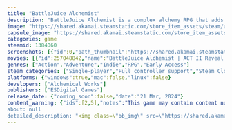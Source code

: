 ```yaml
---
title: "BattleJuice Alchemist"
description: "BattleJuice Alchemist is a complex alchemy RPG that adds a unique item and skill system to the classic aRPG formula. Focus on isometric combat or opt for JRPG-style one-on-one fights. Explore the wilderness, learn ritual magic, build a tower and craft potions to fight the demonic hordes of Samhain."
image: "https://shared.akamai.steamstatic.com/store_item_assets/steam/apps/1384060/header.jpg?t=1730975583"
capsule_image: "https://shared.akamai.steamstatic.com/store_item_assets/steam/apps/1384060/capsule_231x87.jpg?t=1730975583"
categories: game
steamid: 1384060
screenshots: [{"id":0,"path_thumbnail":"https://shared.akamai.steamstatic.com/store_item_assets/steam/apps/1384060/ss_376cda806c838e4ec5de091648b261caf5f36d7c.600x338.jpg?t=1730975583","path_full":"https://shared.akamai.steamstatic.com/store_item_assets/steam/apps/1384060/ss_376cda806c838e4ec5de091648b261caf5f36d7c.1920x1080.jpg?t=1730975583"},{"id":1,"path_thumbnail":"https://shared.akamai.steamstatic.com/store_item_assets/steam/apps/1384060/ss_6e397b849ee97acc8f689d92ad08ccfbcc00f8a3.600x338.jpg?t=1730975583","path_full":"https://shared.akamai.steamstatic.com/store_item_assets/steam/apps/1384060/ss_6e397b849ee97acc8f689d92ad08ccfbcc00f8a3.1920x1080.jpg?t=1730975583"},{"id":2,"path_thumbnail":"https://shared.akamai.steamstatic.com/store_item_assets/steam/apps/1384060/ss_6693445527d8bd867a1aafb1c8715e2b7ad257ad.600x338.jpg?t=1730975583","path_full":"https://shared.akamai.steamstatic.com/store_item_assets/steam/apps/1384060/ss_6693445527d8bd867a1aafb1c8715e2b7ad257ad.1920x1080.jpg?t=1730975583"},{"id":3,"path_thumbnail":"https://shared.akamai.steamstatic.com/store_item_assets/steam/apps/1384060/ss_7acbd64e022412e05d1b8d18469496e5b5ef76ca.600x338.jpg?t=1730975583","path_full":"https://shared.akamai.steamstatic.com/store_item_assets/steam/apps/1384060/ss_7acbd64e022412e05d1b8d18469496e5b5ef76ca.1920x1080.jpg?t=1730975583"},{"id":4,"path_thumbnail":"https://shared.akamai.steamstatic.com/store_item_assets/steam/apps/1384060/ss_9f3c8ebd917179a2dfdeabf32e874a567416f007.600x338.jpg?t=1730975583","path_full":"https://shared.akamai.steamstatic.com/store_item_assets/steam/apps/1384060/ss_9f3c8ebd917179a2dfdeabf32e874a567416f007.1920x1080.jpg?t=1730975583"},{"id":5,"path_thumbnail":"https://shared.akamai.steamstatic.com/store_item_assets/steam/apps/1384060/ss_6c0b5876a389cce06920300374476c2711844289.600x338.jpg?t=1730975583","path_full":"https://shared.akamai.steamstatic.com/store_item_assets/steam/apps/1384060/ss_6c0b5876a389cce06920300374476c2711844289.1920x1080.jpg?t=1730975583"},{"id":6,"path_thumbnail":"https://shared.akamai.steamstatic.com/store_item_assets/steam/apps/1384060/ss_b046f518bcd5ed2cc7df9151bec28bb0ebf432fe.600x338.jpg?t=1730975583","path_full":"https://shared.akamai.steamstatic.com/store_item_assets/steam/apps/1384060/ss_b046f518bcd5ed2cc7df9151bec28bb0ebf432fe.1920x1080.jpg?t=1730975583"},{"id":7,"path_thumbnail":"https://shared.akamai.steamstatic.com/store_item_assets/steam/apps/1384060/ss_6ff538476ec2122343a829a96defa05ccda139f3.600x338.jpg?t=1730975583","path_full":"https://shared.akamai.steamstatic.com/store_item_assets/steam/apps/1384060/ss_6ff538476ec2122343a829a96defa05ccda139f3.1920x1080.jpg?t=1730975583"},{"id":8,"path_thumbnail":"https://shared.akamai.steamstatic.com/store_item_assets/steam/apps/1384060/ss_5e1ec43d7325873ac7d1badadd6dc107488626a8.600x338.jpg?t=1730975583","path_full":"https://shared.akamai.steamstatic.com/store_item_assets/steam/apps/1384060/ss_5e1ec43d7325873ac7d1badadd6dc107488626a8.1920x1080.jpg?t=1730975583"},{"id":9,"path_thumbnail":"https://shared.akamai.steamstatic.com/store_item_assets/steam/apps/1384060/ss_9826790ecec58de2bb956ef6c3f50f116d8ce078.600x338.jpg?t=1730975583","path_full":"https://shared.akamai.steamstatic.com/store_item_assets/steam/apps/1384060/ss_9826790ecec58de2bb956ef6c3f50f116d8ce078.1920x1080.jpg?t=1730975583"},{"id":10,"path_thumbnail":"https://shared.akamai.steamstatic.com/store_item_assets/steam/apps/1384060/ss_54ce2279af6e1f296578d1c5484a588229fb770b.600x338.jpg?t=1730975583","path_full":"https://shared.akamai.steamstatic.com/store_item_assets/steam/apps/1384060/ss_54ce2279af6e1f296578d1c5484a588229fb770b.1920x1080.jpg?t=1730975583"}]
movies: [{"id":257048842,"name":"BattleJuice Alchemist | ACT II Reveal Trailer | gamescom 2024","thumbnail":"https://shared.akamai.steamstatic.com/store_item_assets/steam/apps/257048842/movie.293x165.jpg?t=1724419294","webm":{"480":"http://video.akamai.steamstatic.com/store_trailers/257048842/movie480_vp9.webm?t=1724419294","max":"http://video.akamai.steamstatic.com/store_trailers/257048842/movie_max_vp9.webm?t=1724419294"},"mp4":{"480":"http://video.akamai.steamstatic.com/store_trailers/257048842/movie480.mp4?t=1724419294","max":"http://video.akamai.steamstatic.com/store_trailers/257048842/movie_max.mp4?t=1724419294"},"highlight":true},{"id":257026349,"name":"BattleJuice Alchemist — Official Language Update Trailer","thumbnail":"https://shared.akamai.steamstatic.com/store_item_assets/steam/apps/257026349/movie.293x165.jpg?t=1716904987","webm":{"480":"http://video.akamai.steamstatic.com/store_trailers/257026349/movie480_vp9.webm?t=1716904987","max":"http://video.akamai.steamstatic.com/store_trailers/257026349/movie_max_vp9.webm?t=1716904987"},"mp4":{"480":"http://video.akamai.steamstatic.com/store_trailers/257026349/movie480.mp4?t=1716904987","max":"http://video.akamai.steamstatic.com/store_trailers/257026349/movie_max.mp4?t=1716904987"},"highlight":true},{"id":257009054,"name":"BattleJuice Alchemist — Early Access Trailer","thumbnail":"https://shared.akamai.steamstatic.com/store_item_assets/steam/apps/257009054/movie.293x165.jpg?t=1711053330","webm":{"480":"http://video.akamai.steamstatic.com/store_trailers/257009054/movie480_vp9.webm?t=1711053330","max":"http://video.akamai.steamstatic.com/store_trailers/257009054/movie_max_vp9.webm?t=1711053330"},"mp4":{"480":"http://video.akamai.steamstatic.com/store_trailers/257009054/movie480.mp4?t=1711053330","max":"http://video.akamai.steamstatic.com/store_trailers/257009054/movie_max.mp4?t=1711053330"},"highlight":true},{"id":256996145,"name":"BattleJuice Alchemist - Demo Trailer","thumbnail":"https://shared.akamai.steamstatic.com/store_item_assets/steam/apps/256996145/movie.293x165.jpg?t=1706537022","webm":{"480":"http://video.akamai.steamstatic.com/store_trailers/256996145/movie480_vp9.webm?t=1706537022","max":"http://video.akamai.steamstatic.com/store_trailers/256996145/movie_max_vp9.webm?t=1706537022"},"mp4":{"480":"http://video.akamai.steamstatic.com/store_trailers/256996145/movie480.mp4?t=1706537022","max":"http://video.akamai.steamstatic.com/store_trailers/256996145/movie_max.mp4?t=1706537022"},"highlight":true},{"id":256972908,"name":"BattleJuice Alchemist - Announcement Trailer","thumbnail":"https://shared.akamai.steamstatic.com/store_item_assets/steam/apps/256972908/movie.293x165.jpg?t=1711053786","webm":{"480":"http://video.akamai.steamstatic.com/store_trailers/256972908/movie480_vp9.webm?t=1711053786","max":"http://video.akamai.steamstatic.com/store_trailers/256972908/movie_max_vp9.webm?t=1711053786"},"mp4":{"480":"http://video.akamai.steamstatic.com/store_trailers/256972908/movie480.mp4?t=1711053786","max":"http://video.akamai.steamstatic.com/store_trailers/256972908/movie_max.mp4?t=1711053786"},"highlight":true}]
genres: ["Action","Adventure","Indie","RPG","Early Access"]
steam_categories: ["Single-player","Full controller support","Steam Cloud","Family Sharing"]
platforms: {"windows":true,"mac":false,"linux":false}
developers: ["Alchemical Works"]
publishers: ["ESDigital Games"]
release_date: {"coming_soon":false,"date":"21 Mar, 2024"}
content_warning: {"ids":[2,5],"notes":"This game may contain content not appropriate for all ages: fantasy violence, cartoon gore, depiction of alcohol and drug usage."}
about: null
detailed_description: "<img class=\"bb_img\" src=\"https://shared.akamai.steamstatic.com/store_item_assets/steam/apps/1384060/extras/SteamBannerAnimated1.gif?t=1730975583\" /><br><br><br><br>Juice, the alchemist, is called to Caribou Creek to fight the demons that roam the lands. As your unique version of Juice you explore the wilderness that once was New England. Fight evil in classic action RPG isometric top down view and in bullet-time close combat.<br><br><img class=\"bb_img\" src=\"https://shared.akamai.steamstatic.com/store_item_assets/steam/apps/1384060/extras/SteamBannerAnimated2.gif?t=1730975583\" /><br><br>Find and craft items with game-changing powers. Master BattleJuice Alchemist’s deck-building mechanics by arranging your compilation of flasks to suit your playstyle. Accentuate your character beyond character customization by using ritual magic as long-term buffs. Meet strange creatures from the Crossroads while the dark plot of BattleJuice Alchemist unravels.<br><br><img class=\"bb_img\" src=\"https://shared.akamai.steamstatic.com/store_item_assets/steam/apps/1384060/extras/SteamBannerAnimated3.gif?t=1730975583\" /><br><br><img class=\"bb_img\" src=\"https://shared.akamai.steamstatic.com/store_item_assets/steam/apps/1384060/extras/SeparatingLine.png?t=1730975583\" /><h2 class=\"bb_tag\">UNIQUE ITEMS AND CHARACTER BUILDS</h2><br><i>Loot and Craft</i><br>As an alchemist you wear no armor and wield no sword, but you rain down fire on your enemies. Find flasks with unique properties in the wilderness or craft them at your workbench. In deck-building style you create a compilation of flasks which you randomly draw from.<br><br><img class=\"bb_img\" src=\"https://shared.akamai.steamstatic.com/store_item_assets/steam/apps/1384060/extras/SteamBanner5.png?t=1730975583\" /><br><br><i>Unique Skill System</i><br>In BattleJuice Alchemist, your flasks are your skills. Every flask can be used the normal way and at times in a supercharged, &quot;jucified&quot; way for stronger effects. Some flasks have powers attached to them that drastically change their effects when used, which allows you to develop your own playstyle.<br><br><img class=\"bb_img\" src=\"https://shared.akamai.steamstatic.com/store_item_assets/steam/apps/1384060/extras/SeparatingLine.png?t=1730975583\" /><h2 class=\"bb_tag\">EXPLORE A DARK WORLD</h2><br><i>Procedural Landscapes, Hand-crafted Towns</i><br>The world of BattleJuice Alchemist is separated into vast levels of procedural landscape. Every valley, sea, river, mountain, building, stone, tree and item is placed by a unique algorithm. This allows you to continue exploring after you completed the main story. Quest locations are still hand-crafted to tell compelling stories.<br><br><img class=\"bb_img\" src=\"https://shared.akamai.steamstatic.com/store_item_assets/steam/apps/1384060/extras/SteamBannerAnimated4.gif?t=1730975583\" /><br><br><i>Dark Lands to Discover</i><br>You are influenced by daytime and weather effects and so are your enemies. But they are also buffed by the evermore spawning demons’ presence. Find dark altars to hold their influence at bay and discover many other secrets.<br><br><img class=\"bb_img\" src=\"https://shared.akamai.steamstatic.com/store_item_assets/steam/apps/1384060/extras/SeparatingLine.png?t=1730975583\" /><h2 class=\"bb_tag\">ENGAGING COMBAT</h2><br><i>Classic isometric ARPG action</i><br>Fight your enemies from afar in classic top down view. Throw explosive or freezing flasks at them, prepare ambushes of explosive barrels. Use the “Frog Hop” flask to jump away from danger or right into close combat.<br><br><img class=\"bb_img\" src=\"https://shared.akamai.steamstatic.com/store_item_assets/steam/apps/1384060/extras/SteamBanner3.png?t=1730975583\" /><br><br><i>Close Combat with Bullet-time</i><br>Enter close combat with an enemy, where you can interact hands on by dodging or using smoke flasks to avoid being hit. Manage your resources and flasks during these intense one on one battles against your awe-inspiring enemies from the Crossroads.<br><br>"
---
```


